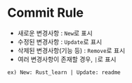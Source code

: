 # Commit Rule

* 새로운 변경사항 : `New`로 표시
* 수정된 변경사항 : `Update`로 표시
* 삭제된 변경사항(기능 등) : `Remove`로 표시
* 여러 변경사항이 존재할 경우, `|`로 표시

```ex) New: Rust_learn | Update: readme```
